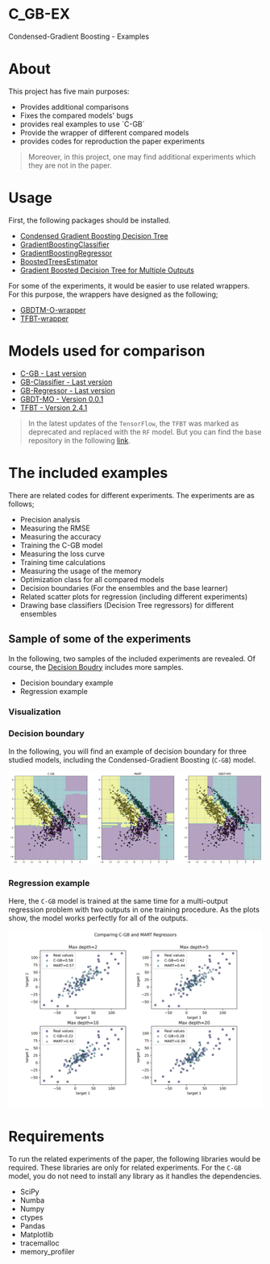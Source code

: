 # C_GB-EX
Condensed-Gradient Boosting - Examples

# About
This project has five main purposes:
<ul>
  <li> Provides additional comparisons </li>
  <li> Fixes the compared models' bugs </li>
  <li> provides real examples to use `C-GB` </li>
  <li> Provide the wrapper of different compared models </li>
  <li> provides codes for reproduction the paper experiments </li>
</ul>

> Moreover, in this project, one may find additional experiments which they are not in the paper.

# Usage
First, the following packages should be installed. 

* [Condensed Gradient Boosting Decision Tree](https://github.com/samanemami/C-GB)
* [GradientBoostingClassifier](https://scikit-learn.org/stable/modules/generated/sklearn.ensemble.GradientBoostingClassifier.html)
* [GradientBoostingRegressor](https://scikit-learn.org/stable/modules/generated/sklearn.ensemble.GradientBoostingRegressor.html)
* [BoostedTreesEstimator](https://ieeexplore.ieee.org/abstract/document/8257910?casa_token=JGZYyDrwWtMAAAAA:Pa-RpP1ho4yaE8b7lReDbjQEKLuP38m9aNjNPmAzgc2FETMMQXFEQurFEXEufitXrtvFafpAwM0)
* [Gradient Boosted Decision Tree for Multiple Outputs](https://github.com/zzd1992/GBDTMO)

For some of the experiments, it would be easier to use related wrappers. For this purpose, the wrappers have designed as the following;

* [GBDTM-O-wrapper](https://github.com/samanemami/GBDTMO/blob/master/gbdtmo/wrapper.py)
* [TFBT-wrapper](https://github.com/samanemami/TFBoostedTree)


# Models used for comparison

* [C-GB - Last version](https://github.com/samanemami/C-GB)
* [GB-Classifier - Last version](https://scikit-learn.org/stable/modules/generated/sklearn.ensemble.GradientBoostingClassifier.html)
* [GB-Regressor - Last version](https://scikit-learn.org/stable/modules/generated/sklearn.ensemble.GradientBoostingRegressor.html)
* [GBDT-MO - Version 0.0.1](https://arxiv.org/abs/1909.04373)
* [TFBT - Version 2.4.1](https://git.kot.tools/nk2/syntaxnet_rus/-/tree/caae66a144f1237eb6b5c19fa00c317ca3bed09c/tensorflow/tensorflow/contrib/boosted_trees)

> In the latest updates of the `TensorFlow`, the `TFBT` was marked as deprecated and replaced with the `RF` model. But you can find the base repository in the following [link](https://git.kot.tools/nk2/syntaxnet_rus/-/tree/caae66a144f1237eb6b5c19fa00c317ca3bed09c/tensorflow/tensorflow/contrib/boosted_trees).

# The included examples
There are related codes for different experiments. The experiments are as follows;
<ul>
  <li> Precision analysis </li>
  <li> Measuring the RMSE </li>
  <li> Measuring the accuracy </li>
  <li> Training the C-GB model </li>
  <li> Measuring the loss curve </li>
  <li> Training time calculations </li>
  <li> Measuring the usage of the memory </li>
  <li> Optimization class for all compared models </li>
  <li> Decision boundaries (For the ensembles and the base learner) </li>
  <li> Related scatter plots for regression (including different experiments) </li>
  <li> Drawing base classifiers (Decision Tree regressors) for different ensembles </li>
  
</ul>

## Sample of some of the experiments
In the following, two samples of the included experiments are revealed. Of course, the [Decision Boudry](https://github.com/samanemami/C_GB-EX/tree/main/Decision_boundary) includes more samples.
* Decision boundary example
* Regression example

### Visualization

### Decision boundary
In the following, you will find an example of decision boundary for three studied models, including the Condensed-Gradient Boosting (`C-GB`) model.

![![classification](https://github.com/samanemami/C_GB-EX/blob/main/docs/example.jpg)](https://github.com/samanemami/C_GB-EX/blob/main/docs/example.jpg)


### Regression example
Here, the `C-GB` model is trained at the same time for a multi-output regression problem with two outputs in one training procedure. As the plots show, the model works perfectly for all of the outputs.

![![regression](https://raw.githubusercontent.com/samanemami/C_GB-EX/main/docs/Scatter_regression.jpg?token=GHSAT0AAAAAABSTP7JH6T4V5OI5VVXWKND6YTNC2UQ)](https://github.com/samanemami/C_GB-EX/blob/main/docs/Scatter_regression.jpg)



# Requirements
To run the related experiments of the paper, the following libraries would be required. These libraries are only for related experiments. For the `C-GB` model, you do not need to install any library as it handles the dependencies.
 
<ul>
  <li> SciPy </li>
  <li> Numba </li>
  <li> Numpy </li>
  <li> ctypes </li>
  <li> Pandas </li>
  <li> Matplotlib </li>
  <li> tracemalloc </li>
  <li> memory_profiler </li>
</ul>

